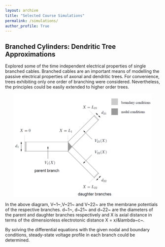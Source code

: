 ```yaml
---
layout: archive
title: "Selected Course Simulations"
permalink: /simulations/
author_profile: True
---
```


## Branched Cylinders: Dendritic Tree Approximations
Explored some of the time independent electrical properties of single branched cables. Branched cables are an important means of modelling the passive electrical properties of axonal and dendritic trees. For convenience, trees exhibiting only one order of branching were considered. Nevertheless, the principles could be easily extended to higher order trees.
<p align="center"><img src="../images/dendritic.png" width="450"/></p>
In the above diagram, V~1~,V~21~ and V~22~ are the membrane potentials of the respective branches. d~1~, d~21~ and d~22~ are the diameters of the parent and daughter branches respectively and X is axial distance in terms of the dimensionless electrotonic distance X = x/&lambda~c~.

By solving the differential equations with the given nodal and boundary conditions, steady-state voltage profile in each branch could be determined. 